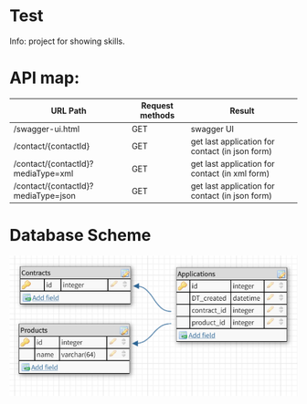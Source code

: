 # Test
Info: project for showing skills.

# API map:
| URL Path                                 | Request methods | Result                                                           |
|------------------------------------------|-----------------|------------------------------------------------------------------|
| /swagger-ui.html                         | GET             | swagger UI                                                       |
| /contact/{contactId}                     | GET             | get last application for contact (in json form)                  |
| /contact/{contactId}?mediaType=xml       | GET             | get last application for contact (in xml form)                   |
| /contact/{contactId}?mediaType=json      | GET             | get last application for contact (in json form)                  |

# Database Scheme
![Database](image.png?raw=true "Database")
